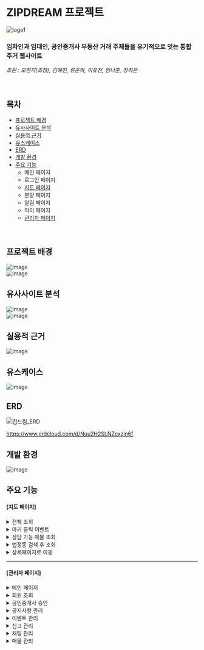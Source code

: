 # ZIPDREAM 프로젝트  

![logo1](https://github.com/ZIPDREAM-WORKSPACE/ZIPDREAM/assets/93081185/6dc09e7a-e755-46d9-aad4-f8ba983ed876)

### 임차인과 임대인, 공인중개사 부동산 거래 주체들을 유기적으로 잇는 통합 주거 웹사이트
*조원 : 오현지(조장), 김예진, 류준하, 이유진, 임나훈, 장하은*  
<br/><br/>

## 목차
* [프로젝트 배경](#프로젝트-배경)
* [유사사이트 분석](#유사사이트-분석)
* [실용적 근거](#실용적-근거)
* [유스케이스](#유스케이스)
* [ERD](#ERD)
* [개발 환경](#개발-환경)
* [주요 기능](#주요-기능)
  - 메인 페이지
  - 로그인 페이지
  - [지도 페이지](#지도-페이지)
  - 분양 페이지
  - 알림 페이지
  - 마이 페이지
  - [관리자 페이지](#관리자-페이지)
<br/><br/><br/>
<h2>프로젝트 배경</h2>

![image](https://github.com/ZIPDREAM-WORKSPACE/ZIPDREAM/assets/93081185/1cfc2202-0ecc-4d6e-b8ed-b891680d91a1)
<br/>
![image](https://github.com/ZIPDREAM-WORKSPACE/ZIPDREAM/assets/93081185/57eb9ece-3a63-4be3-a065-01044d3629d8)
<br/>
<h2>유사사이트 분석</h2>

![image](https://github.com/ZIPDREAM-WORKSPACE/ZIPDREAM/assets/93081185/9c5ebf91-dece-4f5d-b97c-0887b2cabb06)
<br/>
![image](https://github.com/ZIPDREAM-WORKSPACE/ZIPDREAM/assets/93081185/0861fdb2-c5e9-4340-8657-c81747e6d1ec)
<br/>
<h2>실용적 근거</h2>      

![image](https://github.com/ZIPDREAM-WORKSPACE/ZIPDREAM/assets/93081185/ddd45e5a-01d7-4b13-ad9a-4738b4358841)
<br/>
<h2>유스케이스</h2>      

![image](https://github.com/ZIPDREAM-WORKSPACE/ZIPDREAM/assets/93081185/a0197155-e8e7-461d-b23b-bb418c438eba)
<br/>
<h2>ERD</h2>


![집드림_ERD](https://github.com/ZIPDREAM-WORKSPACE/ZIPDREAM/assets/93081185/4dae454c-850b-40f9-aa1e-5c097aa7b401)

<https://www.erdcloud.com/d/Nuu2H2SLNZexzin6f>
<br/>
<h2>개발 환경</h2>

![image](https://github.com/ZIPDREAM-WORKSPACE/ZIPDREAM/assets/93081185/b1fc6228-0d4e-4017-bcac-58a86537d080)
<br/>
<h2>주요 기능</h2>

<h4>[지도 페이지]</h4>
<details>
  <summary>전체 조회</summary>
  <div markdown="1">
  </div>
</details>
<details>
  <summary>마커 클릭 이벤트</summary>
  <div markdown="1">
  </div>
</details>
<details>
  <summary>상담 가능 매물 조회</summary>
  <div markdown="1">
  </div>
</details>
<details>
  <summary>법정동 검색 후 조회</summary>
  <div markdown="1">
  </div>
</details>
<details>
  <summary>상세페이지로 이동</summary>
  <div markdown="1">
  </div>
</details>

<hr>
<h4>[관리자 페이지]</h4>
<details>
  <summary>메인 페이지</summary>
  <div markdown="1">
    영상 들어갈 자리
  </div>
  </details>
  <details>
  <summary>회원 조회</summary>
  <div markdown="1">
  </div>
  </details>
  <details>
  <summary>공인중개사 승인</summary>
  <div markdown="1">
  </div>
  </details>
  <details>
  <summary>공지사항 관리</summary>
  <div markdown="1">
  </div>
  </details>
  <details>
  <summary>이벤트 관리</summary>
  <div markdown="1">
  </div>
  </details>
  <details>
  <summary>신고 관리</summary>
  <div markdown="1">
  </div>
  </details>
  <details>
  <summary>채팅 관리</summary>
  <div markdown="1">
  </div>
  </details>
  <details>
  <summary>매물 관리</summary>
  <div markdown="1">
  </div>
</details>

<br/>



